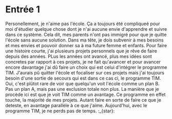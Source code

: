 # Entrée 1

Personellement, je n'aime pas l'école. Ça a toujours été compliqueé pour moi d'étudier quelque chose dont je n'ai aucune envie d'apprendre et suivre dans ce système. Cela dit, mes parents n'ont pas immigré pour que je quitte l'école sans aucune solution. Dans ma tête, je dois subvenir à mes besoins et mes envies et pouvoir donner sa à ma future femme et enfants. Pour faire une histoire courte, j'ai plusieurs projets personnels que je rêve de faire depuis des années. PLus les années ont avancé, plus mes idées sont concretes par rapport à ces projets, je ne fait qu'avancer et pour avancer encore davantage j'ai dû faire un choix qui est celui d'intégrer le programme TIM. J'aurais pû quitter l'école et focaliser sur ces projets mais j'ai toujours besoin d'une sortie de secours qui est dans ce cas ci, le programme TIM. Oui, c'est plûtot rare de voir que quelqu'un voit l'école comme un plan B. Pas un plan A, mais pas une exclusion totale non plus. La manière que je procède ici est que je voit TIM comme un avantage. Ce programme en effet touche, la majorité de mes projets. Autant faire en sorte de faire ce que je deteste, en avantage parallèle à ce que j'aime. Aujourd'hui, avec le programme TIM, je ne perds pas de temps. 
:_{star}: 
